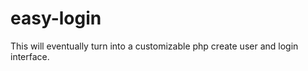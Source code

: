easy-login
==========

This will eventually turn into a customizable php create user and login interface.  
